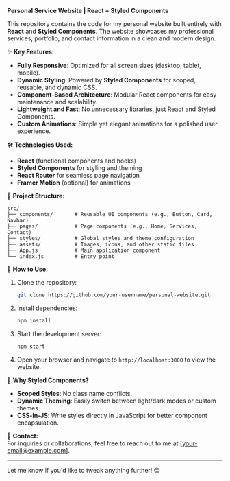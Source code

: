 **Personal Service Website | React + Styled Components**  

This repository contains the code for my personal website built entirely with **React** and **Styled Components**. The website showcases my professional services, portfolio, and contact information in a clean and modern design.  

✨ **Key Features:**  
- **Fully Responsive**: Optimized for all screen sizes (desktop, tablet, mobile).  
- **Dynamic Styling**: Powered by **Styled Components** for scoped, reusable, and dynamic CSS.  
- **Component-Based Architecture**: Modular React components for easy maintenance and scalability.  
- **Lightweight and Fast**: No unnecessary libraries, just React and Styled Components.  
- **Custom Animations**: Simple yet elegant animations for a polished user experience.  

🛠 **Technologies Used:**  
- **React** (functional components and hooks)  
- **Styled Components** for styling and theming  
- **React Router** for seamless page navigation  
- **Framer Motion** (optional) for animations  

📂 **Project Structure:**  
```
src/
├── components/       # Reusable UI components (e.g., Button, Card, Navbar)
├── pages/            # Page components (e.g., Home, Services, Contact)
├── styles/           # Global styles and theme configuration
├── assets/           # Images, icons, and other static files
├── App.js            # Main application component
└── index.js          # Entry point
```

📄 **How to Use:**  
1. Clone the repository:  
   ```bash
   git clone https://github.com/your-username/personal-website.git
   ```
2. Install dependencies:  
   ```bash
   npm install
   ```
3. Start the development server:  
   ```bash
   npm start
   ```
4. Open your browser and navigate to `http://localhost:3000` to view the website.  

🌟 **Why Styled Components?**  
- **Scoped Styles**: No class name conflicts.  
- **Dynamic Theming**: Easily switch between light/dark modes or custom themes.  
- **CSS-in-JS**: Write styles directly in JavaScript for better component encapsulation.  

📧 **Contact:**  
For inquiries or collaborations, feel free to reach out to me at [your-email@example.com].  

---

Let me know if you'd like to tweak anything further! 😊
